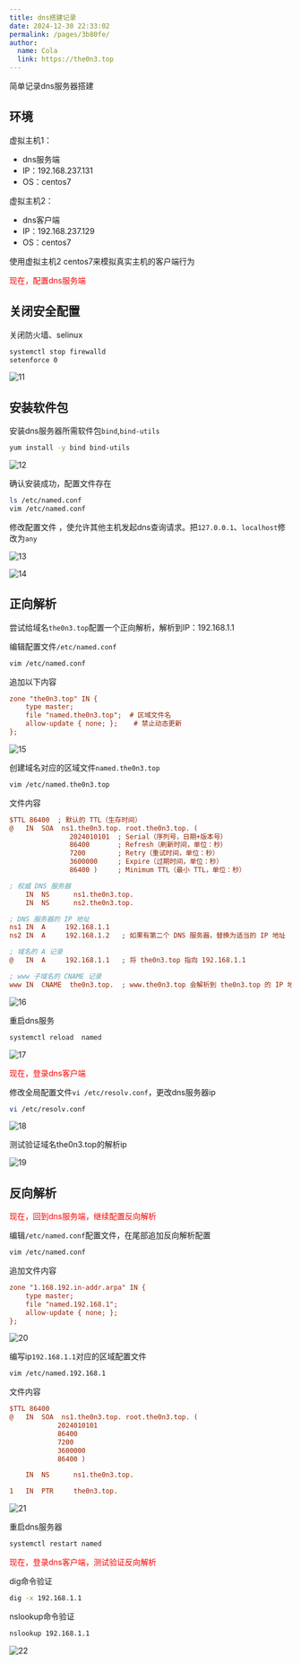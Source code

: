```yaml
---
title: dns搭建记录
date: 2024-12-30 22:33:02
permalink: /pages/3b80fe/
author: 
  name: Cola
  link: https://the0n3.top
---
```

简单记录dns服务器搭建

<!-- more -->

## 环境

虚拟主机1：

- dns服务端
- IP：192.168.237.131
- OS：centos7

虚拟主机2：

- dns客户端
- IP：192.168.237.129
- OS：centos7

使用虚拟主机2 centos7来模拟真实主机的客户端行为

<p style="color:red;">现在，配置dns服务端</p>

## 关闭安全配置

关闭防火墙、selinux

```bash
systemctl stop firewalld
setenforce 0
```

![11](https://the0n3.top/medias/dns搭建/11.png)

## 安装软件包

安装dns服务器所需软件包`bind`,`bind-utils`

```bash
yum install -y bind bind-utils
```

![12](https://the0n3.top/medias/dns搭建/12.png)

确认安装成功，配置文件存在

```bash
ls /etc/named.conf
vim /etc/named.conf
```

修改配置文件 ，使允许其他主机发起dns查询请求。把`127.0.0.1`、`localhost`修改为`any`

![13](https://the0n3.top/medias/dns搭建/13.png)

![14](https://the0n3.top/medias/dns搭建/14.png)

## 正向解析

尝试给域名`the0n3.top`配置一个正向解析，解析到IP：192.168.1.1

编辑配置文件`/etc/named.conf`

```bash
vim /etc/named.conf
```

追加以下内容

```ini
zone "the0n3.top" IN {
    type master;
    file "named.the0n3.top";  # 区域文件名
    allow-update { none; };    # 禁止动态更新
};
```

![15](https://the0n3.top/medias/dns搭建/15.png)

创建域名对应的区域文件`named.the0n3.top`

```bash
vim /etc/named.the0n3.top
```

文件内容

```ini
$TTL 86400  ; 默认的 TTL（生存时间）
@   IN  SOA  ns1.the0n3.top. root.the0n3.top. (
               2024010101  ; Serial（序列号，日期+版本号）
               86400       ; Refresh（刷新时间，单位：秒）
               7200        ; Retry（重试时间，单位：秒）
               3600000     ; Expire（过期时间，单位：秒）
               86400 )     ; Minimum TTL（最小 TTL，单位：秒）

; 权威 DNS 服务器
    IN  NS      ns1.the0n3.top.
    IN  NS      ns2.the0n3.top.

; DNS 服务器的 IP 地址
ns1 IN  A     192.168.1.1
ns2 IN  A     192.168.1.2   ; 如果有第二个 DNS 服务器，替换为适当的 IP 地址

; 域名的 A 记录
@   IN  A     192.168.1.1   ; 将 the0n3.top 指向 192.168.1.1

; www 子域名的 CNAME 记录
www IN  CNAME  the0n3.top.  ; www.the0n3.top 会解析到 the0n3.top 的 IP 地址
```

![16](https://the0n3.top/medias/dns搭建/16.png)

重启dns服务

```bash
systemctl reload  named
```

![17](https://the0n3.top/medias/dns搭建/17.png)

<p style="color:red;">现在，登录dns客户端</p>

修改全局配置文件`vi /etc/resolv.conf`，更改dns服务器ip

```bash
vi /etc/resolv.conf
```

![18](https://the0n3.top/medias/dns搭建/18.png)

测试验证域名the0n3.top的解析ip

![19](https://the0n3.top/medias/dns搭建/19.png)

## 反向解析

<p style="color:red;">现在，回到dns服务端，继续配置反向解析</p>

编辑`/etc/named.conf`配置文件，在尾部追加反向解析配置

```bash
vim /etc/named.conf
```

追加文件内容

```ini
zone "1.168.192.in-addr.arpa" IN {
    type master;
    file "named.192.168.1"; 
    allow-update { none; };
};
```

![20](https://the0n3.top/medias/dns搭建/20.png)

编写ip`192.168.1.1`对应的区域配置文件

```bash
vim /etc/named.192.168.1
```

文件内容

```ini
$TTL 86400
@   IN  SOA  ns1.the0n3.top. root.the0n3.top. (
            2024010101
            86400      
            7200       
            3600000    
            86400 ) 

    IN  NS      ns1.the0n3.top.

1   IN  PTR     the0n3.top.
```

![21](https://the0n3.top/medias/dns搭建/21.png)

重启dns服务器

```bash
systemctl restart named
```

<p style="color:red;">现在，登录dns客户端，测试验证反向解析</p>

dig命令验证

```bash
dig -x 192.168.1.1
```

nslookup命令验证

```bash
nslookup 192.168.1.1
```

![22](https://the0n3.top/medias/dns搭建/22.png)